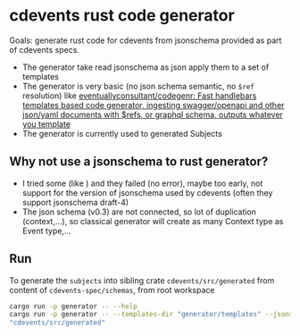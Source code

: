 # cdevents rust code generator

Goals: generate rust code for cdevents from jsonschema provided as part of cdevents specs.

- The generator take read jsonschema as json apply them to a set of templates
- The generator is very basic (no json schema semantic, no `$ref` resolution) like [eventuallyconsultant/codegenr: Fast handlebars templates based code generator, ingesting swagger/openapi and other json/yaml documents with $refs, or graphql schema, outputs whatever you template](https://github.com/eventuallyconsultant/codegenr/)
- The generator is currently used to generated Subjects

## Why not use a jsonschema to rust generator?

- I tried some (like ) and they failed (no error), maybe too early, not support for the version of jsonschema used by cdevents (often they support jsonschema draft-4)
- The json schema (v0.3) are not connected, so lot of duplication (context,...), so classical generator will create as many Context type as Event type,...

## Run

To generate the `subjects` into sibling crate `cdevents/src/generated` from content of `cdevents-spec/schemas`, from root workspace

```sh
cargo run -p generator -- --help
cargo run -p generator -- --templates-dir "generator/templates" --jsonschema-dir "cdevents-spec/schemas" --dest 
"cdevents/src/generated"
```